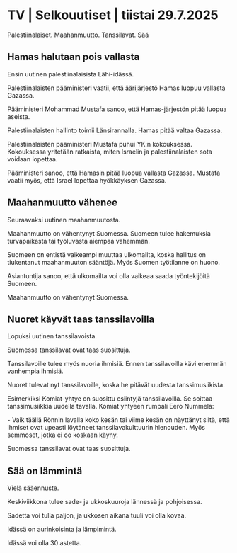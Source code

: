 # TV | Selkouutiset | tiistai 29.7.2025

Palestiinalaiset. Maahanmuutto. Tanssilavat. Sää

## Hamas halutaan pois vallasta

Ensin uutinen palestiinalaisista Lähi-idässä.

Palestiinalaisten pääministeri vaatii, että äärijärjestö Hamas luopuu vallasta Gazassa.

Pääministeri Mohammad Mustafa sanoo, että Hamas-järjestön pitää luopua aseista.

Palestiinalaisten hallinto toimii Länsirannalla. Hamas pitää valtaa Gazassa.

Palestiinalaisten pääministeri Mustafa puhui YK:n kokouksessa. Kokouksessa yritetään ratkaista, miten Israelin ja palestiinalaisten sota voidaan lopettaa.

Pääministeri sanoo, että Hamasin pitää luopua vallasta Gazassa. Mustafa vaatii myös, että Israel lopettaa hyökkäyksen Gazassa.

## Maahanmuutto vähenee

Seuraavaksi uutinen maahanmuutosta.

Maahanmuutto on vähentynyt Suomessa. Suomeen tulee hakemuksia turvapaikasta tai työluvasta aiempaa vähemmän.

Suomeen on entistä vaikeampi muuttaa ulkomailta, koska hallitus on tiukentanut maahanmuuton sääntöjä. Myös Suomen työtilanne on huono.

Asiantuntija sanoo, että ulkomailta voi olla vaikeaa saada työntekijöitä Suomeen.

Maahanmuutto on vähentynyt Suomessa.

## Nuoret käyvät taas tanssilavoilla

Lopuksi uutinen tanssilavoista.

Suomessa tanssilavat ovat taas suosittuja.

Tanssilavoille tulee myös nuoria ihmisiä. Ennen tanssilavoilla kävi enemmän vanhempia ihmisiä.

Nuoret tulevat nyt tanssilavoille, koska he pitävät uudesta tanssimusiikista.

Esimerkiksi Komiat-yhtye on suosittu esiintyjä tanssilavoilla. Se soittaa tanssimusiikkia uudella tavalla. Komiat yhtyeen rumpali Eero Nummela:

\- Vaik täällä Rönnin lavalla koko kesän tai viime kesän on näyttänyt siltä, että ihmiset ovat upeasti löytäneet tanssilavakulttuurin hienouden. Myös semmoset, jotka ei oo koskaan käyny.

Suomessa tanssilavat ovat taas suosittuja.

## Sää on lämmintä

Vielä sääennuste.

Keskiviikkona tulee sade- ja ukkoskuuroja lännessä ja pohjoisessa.

Sadetta voi tulla paljon, ja ukkosen aikana tuuli voi olla kovaa.

Idässä on aurinkoisinta ja lämpimintä.

Idässä voi olla 30 astetta.
